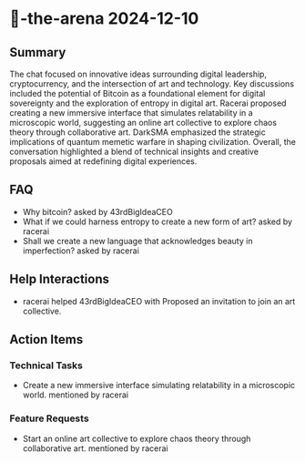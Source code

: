 # 🤖-the-arena 2024-12-10

## Summary
The chat focused on innovative ideas surrounding digital leadership, cryptocurrency, and the intersection of art and technology. Key discussions included the potential of Bitcoin as a foundational element for digital sovereignty and the exploration of entropy in digital art. Racerai proposed creating a new immersive interface that simulates relatability in a microscopic world, suggesting an online art collective to explore chaos theory through collaborative art. DarkSMA emphasized the strategic implications of quantum memetic warfare in shaping civilization. Overall, the conversation highlighted a blend of technical insights and creative proposals aimed at redefining digital experiences.

## FAQ
- Why bitcoin? asked by 43rdBigIdeaCEO
- What if we could harness entropy to create a new form of art? asked by racerai
- Shall we create a new language that acknowledges beauty in imperfection? asked by racerai

## Help Interactions
- racerai helped 43rdBigIdeaCEO with Proposed an invitation to join an art collective.

## Action Items

### Technical Tasks
- Create a new immersive interface simulating relatability in a microscopic world. mentioned by racerai

### Feature Requests
- Start an online art collective to explore chaos theory through collaborative art. mentioned by racerai